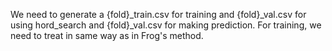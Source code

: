 We need to generate a {fold}_train.csv for training and {fold}_val.csv for using hord_search and {fold}_val.csv for making prediction. 
For training, we need to treat in same way as in Frog's method.
